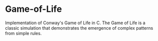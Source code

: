 # Game-of-Life
Implementation of Conway's Game of Life in C. The Game of Life is a classic simulation that demonstrates the emergence of complex patterns from simple rules.

